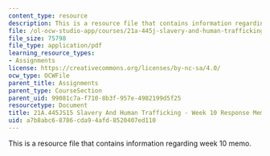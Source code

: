 ```yaml
---
content_type: resource
description: This is a resource file that contains information regarding week 10 memo.
file: /ol-ocw-studio-app/courses/21a-445j-slavery-and-human-trafficking-in-the-21st-century-spring-2015/a7b8abc68786cda94afd8520407ed110_MIT21A_445JS15_Week10memo.pdf
file_size: 75798
file_type: application/pdf
learning_resource_types:
- Assignments
license: https://creativecommons.org/licenses/by-nc-sa/4.0/
ocw_type: OCWFile
parent_title: Assignments
parent_type: CourseSection
parent_uid: 99081c7a-f710-8b3f-957e-4982199d5f25
resourcetype: Document
title: 21A.445JS15 Slavery And Human Trafficking - Week 10 Response Memo
uid: a7b8abc6-8786-cda9-4afd-8520407ed110
---
```

This is a resource file that contains information regarding week 10 memo.